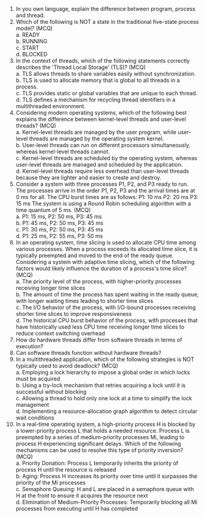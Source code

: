 1. In you own language, explain the difference between program, process and thread.
2. Which of the following is NOT a state in the traditional five-state process model? (MCQ) <br>
a. READY <br>
b. RUNNING <br>
c. START <br>
d. BLOCKED <br>
3. In the context of threads, which of the following statements correctly describes the 'Thread Local Storage' (TLS)? (MCQ) <br>
a. TLS allows threads to share variables easily without synchronization. <br>
b.  TLS is used to allocate memory that is global to all threads in a process. <br>
c. TLS provides static or global variables that are unique to each thread. <br>
d. TLS defines a mechanism for recycling thread identifiers in a multithreaded environment. <br>
4. Considering modern operating systems, which of the following best explains the difference between kernel-level threads and user-level threads? (MCQ) <br>
a. Kernel-level threads are managed by the user program, while user-level threads are managed by the operating system kernel. <br>
b. User-level threads can run on different processors simultaneously, whereas kernel-level threads cannot. <br>
c. Kernel-level threads are scheduled by the operating system, whereas user-level threads are managed and scheduled by the application. <br>
d. Kernel-level threads require less overhead than user-level threads because they are lighter and easier to create and destroy. <br>
5. Consider a system with three processes P1, P2, and P3 ready to run. The processes arrive in the order P1, P2, P3 and the arrival times are at 0 ms for all.
The CPU burst times are as follows:
P1: 10 ms
P2: 20 ms
P3: 15 ms
The system is using a Round Robin scheduling algorithm with a time quantum of 5 ms. (MCQ) <br>
a. P1: 15 ms, P2: 50 ms, P3: 45 ms <br>
b. P1: 45 ms, P2: 50 ms, P3: 45 ms <br>
c. P1: 30 ms, P2: 50 ms, P3: 45 ms <br>
d. P1: 25 ms, P2: 55 ms, P3: 50 ms <br>
6. In an operating system, time slicing is used to allocate CPU time among various processes. When a process exceeds its allocated time slice, it is typically preempted and moved to the end of the ready queue. Considering a system with adaptive time slicing, which of the following factors would likely influence the duration of a process's time slice? (MCQ) <br>
a. The priority level of the process, with higher-priority processes receiving longer time slices <br>
b. The amount of time the process has spent waiting in the ready queue, with longer waiting times leading to shorter time slices <br>
c. The I/O behavior of the process, with I/O-bound processes receiving shorter time slices to improve responsiveness <br>
d. The historical CPU burst behavior of the process, with processes that have historically used less CPU time receiving longer time slices to reduce context switching overhead <br>
7. How do hardware threads differ from software threads in terms of execution?
8. Can software threads function without hardware threads?
9. In a multithreaded application, which of the following strategies is NOT typically used to avoid deadlock? (MCQ) <br>
a. Employing a lock hierarchy to impose a global order in which locks must be acquired <br>
b. Using a try-lock mechanism that retries acquiring a lock until it is successful without blocking <br>
c. Allowing a thread to hold only one lock at a time to simplify the lock management <br>
d. Implementing a resource-allocation graph algorithm to detect circular wait conditions <br>
10. In a real-time operating system, a high-priority process H is blocked by a lower-priority process L that holds a needed resource. Process L is preempted by a series of medium-priority processes Mi​, leading to process H experiencing significant delays. Which of the following mechanisms can be used to resolve this type of priority inversion? (MCQ) <br>
a. Priority Donation: Process L temporarily inherits the priority of process H until the resource is released <br>
b. Aging: Process H increases its priority over time until it surpasses the priority of the Mi​ processes <br>
c. Semaphore Queuing: H and L are placed in a semaphore queue with H at the front to ensure it acquires the resource next <br>
d. Elimination of Medium-Priority Processes: Temporarily blocking all Mi​ processes from executing until H has completed <br>
